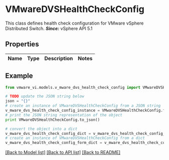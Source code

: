 # VMwareDVSHealthCheckConfig

This class defines health check configuration for VMware vSphere Distributed Switch.  ***Since:*** vSphere API 5.1 

## Properties
Name | Type | Description | Notes
------------ | ------------- | ------------- | -------------

## Example

```python
from vmware_vi.models.v_mware_dvs_health_check_config import VMwareDVSHealthCheckConfig

# TODO update the JSON string below
json = "{}"
# create an instance of VMwareDVSHealthCheckConfig from a JSON string
v_mware_dvs_health_check_config_instance = VMwareDVSHealthCheckConfig.from_json(json)
# print the JSON string representation of the object
print VMwareDVSHealthCheckConfig.to_json()

# convert the object into a dict
v_mware_dvs_health_check_config_dict = v_mware_dvs_health_check_config_instance.to_dict()
# create an instance of VMwareDVSHealthCheckConfig from a dict
v_mware_dvs_health_check_config_form_dict = v_mware_dvs_health_check_config.from_dict(v_mware_dvs_health_check_config_dict)
```
[[Back to Model list]](../README.md#documentation-for-models) [[Back to API list]](../README.md#documentation-for-api-endpoints) [[Back to README]](../README.md)


